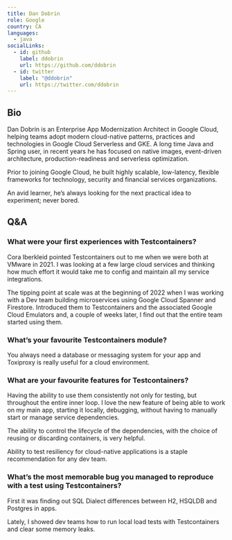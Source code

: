 ```yaml
---
title: Dan Dobrin
role: Google
country: CA
languages:
  - java
socialLinks:
  - id: github
    label: ddobrin
    url: https://github.com/ddobrin
  - id: twitter
    label: "@ddobrin"
    url: https://twitter.com/ddobrin
---
```

## Bio
Dan Dobrin is an Enterprise App Modernization Architect in Google Cloud, helping teams adopt modern cloud-native patterns, practices and technologies in Google Cloud Serverless and GKE. A long time Java and Spring user, in recent years he has focused on native images, event-driven architecture, production-readiness and serverless optimization. 

Prior to joining Google Cloud, he built highly scalable, low-latency, flexible frameworks for technology, security and financial services organizations.

An avid learner, he’s always looking for the next practical idea to experiment; never bored.

## Q&A
### What were your first experiences with Testcontainers?
Cora Iberkleid pointed Testcontainers out to me when we were both at VMware in 2021. I was looking at a few large cloud services and thinking how much effort it would take me to config and maintain all my service integrations.

The tipping point at scale was at the beginning of 2022 when I was working with a Dev team building microservices using Google Cloud Spanner and Firestore. Introduced them to Testcontainers and the associated Google Cloud Emulators and, a couple of weeks later, I find out that the entire team started using them.

### What’s your favourite Testcontainers module?
You always need a database or messaging system for your app and Toxiproxy is really useful for a cloud environment.

### What are your favourite features for Testcontainers?
Having the ability to use them consistently not only for testing, but throughout the entire inner loop. I love the new feature of being able to work on my main app, starting it locally, debugging, without having to manually start or manage service dependencies. 

The ability to control the lifecycle of the dependencies, with the choice of reusing or discarding containers, is very helpful.

Ability to test resiliency for cloud-native applications is a staple recommendation for any dev team.

### What’s the most memorable bug you managed to reproduce with a test using Testcontainers?
First it was finding out SQL Dialect differences between H2, HSQLDB and Postgres in apps.

Lately, I showed dev teams how to run local load tests with Testcontainers and clear some memory leaks.